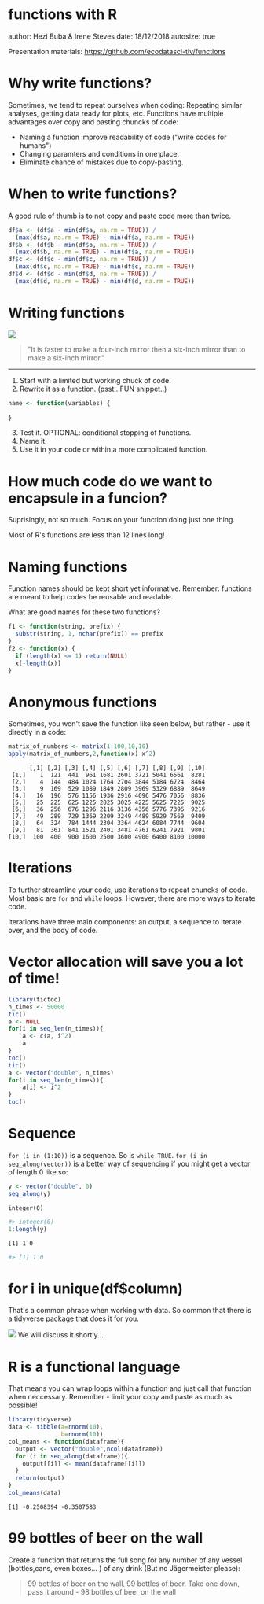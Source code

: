 functions with R
========================================================
author: Hezi Buba & Irene Steves
date: 18/12/2018
autosize: true

Presentation materials: https://github.com/ecodatasci-tlv/functions 

Why write functions?
========================================================
Sometimes, we tend to repeat ourselves when coding: Repeating similar analyses, getting data ready for plots, etc.
Functions have multiple advantages over copy and pasting chuncks of code:
- Naming a function improve readability of code ("write codes for humans")
- Changing paramters and conditions in one place.
- Eliminate chance of mistakes due to copy-pasting.

When to write functions?
=======================================================
A good rule of thumb is to not copy and paste code more than twice.


```r
df$a <- (df$a - min(df$a, na.rm = TRUE)) / 
  (max(df$a, na.rm = TRUE) - min(df$a, na.rm = TRUE))
df$b <- (df$b - min(df$b, na.rm = TRUE)) / 
  (max(df$b, na.rm = TRUE) - min(df$a, na.rm = TRUE))
df$c <- (df$c - min(df$c, na.rm = TRUE)) / 
  (max(df$c, na.rm = TRUE) - min(df$c, na.rm = TRUE))
df$d <- (df$d - min(df$d, na.rm = TRUE)) / 
  (max(df$d, na.rm = TRUE) - min(df$d, na.rm = TRUE))
```


Writing functions
========================================================

![](spotify-howtobuildmvp.gif)

>"It is faster to make a four-inch mirror then a six-inch mirror than to make a six-inch mirror." 

****

1. Start with a limited but working chuck of code.
2. Rewrite it as a function. (psst.. FUN snippet..)

```r
name <- function(variables) {
  
}
```

3. Test it. OPTIONAL: conditional stopping of functions.
4. Name it. 
5. Use it in your code or within a more complicated function. 

How much code do we want to encapsule in a funcion?
========================================================
Suprisingly, not so much. Focus on your function doing just one thing.

Most of R's functions are less than 12 lines long!


Naming functions
========================================================
Function names should be kept short yet informative. Remember: functions are meant to help codes be reusable and readable.

What are good names for these two functions?


```r
f1 <- function(string, prefix) {
  substr(string, 1, nchar(prefix)) == prefix
}
f2 <- function(x) {
  if (length(x) <= 1) return(NULL)
  x[-length(x)]
}
```


Anonymous functions
========================================================
Sometimes, you won't save the function like seen below, but rather - use it directly in a code:


```r
matrix_of_numbers <- matrix(1:100,10,10)
apply(matrix_of_numbers,2,function(x) x^2)
```

```
      [,1] [,2] [,3] [,4] [,5] [,6] [,7] [,8] [,9] [,10]
 [1,]    1  121  441  961 1681 2601 3721 5041 6561  8281
 [2,]    4  144  484 1024 1764 2704 3844 5184 6724  8464
 [3,]    9  169  529 1089 1849 2809 3969 5329 6889  8649
 [4,]   16  196  576 1156 1936 2916 4096 5476 7056  8836
 [5,]   25  225  625 1225 2025 3025 4225 5625 7225  9025
 [6,]   36  256  676 1296 2116 3136 4356 5776 7396  9216
 [7,]   49  289  729 1369 2209 3249 4489 5929 7569  9409
 [8,]   64  324  784 1444 2304 3364 4624 6084 7744  9604
 [9,]   81  361  841 1521 2401 3481 4761 6241 7921  9801
[10,]  100  400  900 1600 2500 3600 4900 6400 8100 10000
```


Iterations
========================================================
To further streamline your code, use iterations to repeat chuncks of code.
Most basic are `for` and `while` loops. However, there are more ways to iterate code.

Iterations have three main components: an output, a sequence to iterate over, and the body of code.

Vector allocation will save you a lot of time!
========================================================


```r
library(tictoc)
n_times <- 50000
tic()
a <- NULL
for(i in seq_len(n_times)){
    a <- c(a, i^2)
    a
}
toc()
tic()
a <- vector("double", n_times)
for(i in seq_len(n_times)){
    a[i] <- i^2
}
toc()
```

Sequence
========================================================
`for (i in (1:10))` is a sequence. So is `while TRUE`. 
`for (i in seq_along(vector))` is a better way of sequencing if you might get a vector of length 0 like so:


```r
y <- vector("double", 0)
seq_along(y)
```

```
integer(0)
```

```r
#> integer(0)
1:length(y)
```

```
[1] 1 0
```

```r
#> [1] 1 0
```

for i in unique(df$column)
========================================================
That's a common phrase when working with data.  So common that there is a tidyverse package that does it for you.

![](purrr.png) We will discuss it shortly...

R is a functional language 
========================================================
That means you can wrap loops within a function and just call that function when neccessary.
Remember - limit your copy and paste as much as possible!


```r
library(tidyverse)
data <- tibble(a=rnorm(10),
               b=rnorm(10))
col_means <- function(dataframe){
  output <- vector("double",ncol(dataframe))
  for (i in seq_along(dataframe)){
    output[[i]] <- mean(dataframe[[i]])
  }
  return(output)
}
col_means(data)
```

```
[1] -0.2508394 -0.3507583
```


99 bottles of beer on the wall
========================================================

Create a function that returns the full song for any number of any vessel (bottles,cans, even boxes... ) of any drink (But no Jägermeister please):

>99 bottles of beer on the wall, 99 bottles of beer. Take one down, pass it around - 98 bottles of beer on the wall
